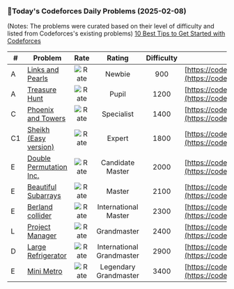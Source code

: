 ### 🌟Today's Codeforces Daily Problems (2025-02-08)
(Notes: The problems were curated based on their level of difficulty and listed from Codeforces's existing problems)
[10 Best Tips to Get Started with Codeforces](https://github.com/ika9810/Codeforces-Daily-Problems/blob/main/10%20Best%20Tips%20to%20Get%20Started%20with%20Codeforces.md)

| # | Problem | Rate| Rating | Difficulty | Contest |
|---| ----- | :--------: | :----------: | :----------: | ---------- |
|A|[Links and Pearls](https://codeforces.com/contest/980/problem/A)|![Rate](https://img.shields.io/badge/Newbie-900-lightgrey)|Newbie|900|[https://codeforces.com/contest/980](https://codeforces.com/contest/980)|
|A|[Treasure Hunt](https://codeforces.com/contest/817/problem/A)|![Rate](https://img.shields.io/badge/Pupil-1200-brightgreen)|Pupil|1200|[https://codeforces.com/contest/817](https://codeforces.com/contest/817)|
|C|[Phoenix and Towers](https://codeforces.com/contest/1515/problem/C)|![Rate](https://img.shields.io/badge/Specialist-1400-9cf)|Specialist|1400|[https://codeforces.com/contest/1515](https://codeforces.com/contest/1515)|
|C1|[Sheikh (Easy version)](https://codeforces.com/contest/1732/problem/C1)|![Rate](https://img.shields.io/badge/Expert-1800-blue)|Expert|1800|[https://codeforces.com/contest/1732](https://codeforces.com/contest/1732)|
|E|[Double Permutation Inc.](https://codeforces.com/contest/1211/problem/E)|![Rate](https://img.shields.io/badge/Candidate%20Master-2000-blueviolet)|Candidate Master|2000|[https://codeforces.com/contest/1211](https://codeforces.com/contest/1211)|
|E|[Beautiful Subarrays](https://codeforces.com/contest/665/problem/E)|![Rate](https://img.shields.io/badge/Master-2100-orange)|Master|2100|[https://codeforces.com/contest/665](https://codeforces.com/contest/665)|
|E|[Berland collider](https://codeforces.com/contest/24/problem/E)|![Rate](https://img.shields.io/badge/International%20Master-2300-orange)|International Master|2300|[https://codeforces.com/contest/24](https://codeforces.com/contest/24)|
|L|[Project Manager](https://codeforces.com/contest/1765/problem/L)|![Rate](https://img.shields.io/badge/Grandmaster-2400-red)|Grandmaster|2400|[https://codeforces.com/contest/1765](https://codeforces.com/contest/1765)|
|D|[Large Refrigerator](https://codeforces.com/contest/163/problem/D)|![Rate](https://img.shields.io/badge/International%20Grandmaster-2900-red)|International Grandmaster|2900|[https://codeforces.com/contest/163](https://codeforces.com/contest/163)|
|E|[Mini Metro](https://codeforces.com/contest/1007/problem/E)|![Rate](https://img.shields.io/badge/Legendary%20Grandmaster-3400-red)|Legendary Grandmaster|3400|[https://codeforces.com/contest/1007](https://codeforces.com/contest/1007)|
